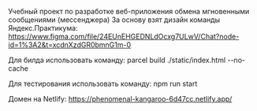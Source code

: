 Учебный проект по разработке веб-приложения обмена мгновенными сообщениями (мессенджера)
За основу взят дизайн команды Яндекс.Практикума: https://www.figma.com/file/24EUnEHGEDNLdOcxg7ULwV/Chat?node-id=1%3A2&t=xcdnXzdGR0bmnG1m-0

Для билда использовать команду:
parcel build ./static/index.html --no-cache

Для тестирования использовать команду:
npm run start

Домен на Netlify:
https://phenomenal-kangaroo-6d47cc.netlify.app/